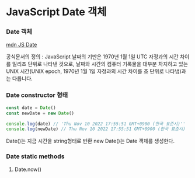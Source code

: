 # JavaScript Date 객체

### Date 객체

[mdn JS Date](https://developer.mozilla.org/ko/docs/Web/JavaScript/Reference/Global_Objects/Date)

공식문서의 정의 : JavaScript 날짜의 기반은 1970년 1월 1일 UTC 자정과의 시간 차이를 밀리초 단위로 나타낸 것으로, 날짜와 시간의 컴퓨터 기록물을 대부분 차지하고 있는 UNIX 시간(UNIX epoch, 1970년 1월 1일 자정과의 시간 차이를 초 단위로 나타냄)과는 다릅니다.

### Date constructor 형태

```js
const date = Date()
const newDate = new Date()

console.log(date) // 'Thu Nov 10 2022 17:55:51 GMT+0900 (한국 표준시)''
console.log(newDate) // Thu Nov 10 2022 17:55:51 GMT+0900 (한국 표준시)
```

Date()는 지금 시간을 string형태로 반환
new Date()는 Date 객체를 생성한다.

### Date static methods

1. Date.now()
